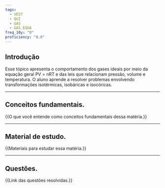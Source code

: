 ```yaml
---
tags:
  - VEST
  - QUI
  - GAS
  - GAS_EQUA
freq_10y: "0"
proficiency: "0.0"
---
```

## Introdução

Esse tópico apresenta o comportamento dos gases ideais por meio da equação geral PV = nRT e das leis que relacionam pressão, volume e temperatura. O aluno aprende a resolver problemas envolvendo transformações isotérmicas, isobáricas e isocóricas.

--- 
## Conceitos fundamentais.

{{O que você entende como conceitos fundamentais dessa matéria.}}

---
## Material de estudo.

{{Materiais para estudar essa matéria.}}

--- 
## Questões.

{{Link das questões resolvidas.}}